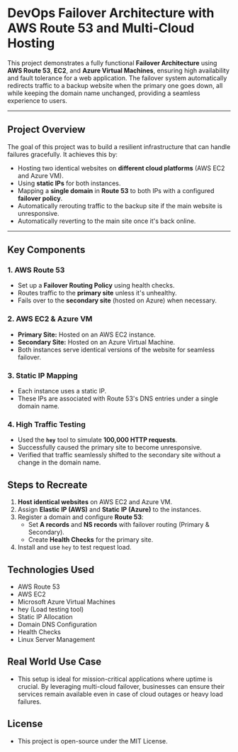 # DevOps Failover Architecture with AWS Route 53 and Multi-Cloud Hosting

This project demonstrates a fully functional **Failover Architecture** using **AWS Route 53**, **EC2**, and **Azure Virtual Machines**, ensuring high availability and fault tolerance for a web application. The failover system automatically redirects traffic to a backup website when the primary one goes down, all while keeping the domain name unchanged, providing a seamless experience to users.

---

## Project Overview

The goal of this project was to build a resilient infrastructure that can handle failures gracefully. It achieves this by:

- Hosting two identical websites on **different cloud platforms** (AWS EC2 and Azure VM).
- Using **static IPs** for both instances.
- Mapping a **single domain** in **Route 53** to both IPs with a configured **failover policy**.
- Automatically rerouting traffic to the backup site if the main website is unresponsive.
- Automatically reverting to the main site once it's back online.

---

## Key Components

### 1. AWS Route 53
- Set up a **Failover Routing Policy** using health checks.
- Routes traffic to the **primary site** unless it's unhealthy.
- Fails over to the **secondary site** (hosted on Azure) when necessary.

### 2. AWS EC2 & Azure VM
- **Primary Site:** Hosted on an AWS EC2 instance.
- **Secondary Site:** Hosted on an Azure Virtual Machine.
- Both instances serve identical versions of the website for seamless failover.

### 3. Static IP Mapping
- Each instance uses a static IP.
- These IPs are associated with Route 53's DNS entries under a single domain name.

### 4. High Traffic Testing
- Used the **`hey`** tool to simulate **100,000 HTTP requests**.
- Successfully caused the primary site to become unresponsive.
- Verified that traffic seamlessly shifted to the secondary site without a change in the domain name.

## Steps to Recreate

1. **Host identical websites** on AWS EC2 and Azure VM.
2. Assign **Elastic IP (AWS)** and **Static IP (Azure)** to the instances.
3. Register a domain and configure **Route 53**:
   - Set **A records** and **NS records** with failover routing (Primary & Secondary).
   - Create **Health Checks** for the primary site.
4. Install and use `hey` to test request load.

## Technologies Used

- AWS Route 53
- AWS EC2
- Microsoft Azure Virtual Machines
- hey (Load testing tool)
- Static IP Allocation
- Domain DNS Configuration
- Health Checks
- Linux Server Management

## Real World Use Case

- This setup is ideal for mission-critical applications where uptime is crucial. By leveraging multi-cloud failover, businesses can ensure their services remain available even in case of cloud outages or heavy load failures.

## License

- This project is open-source under the MIT License.
